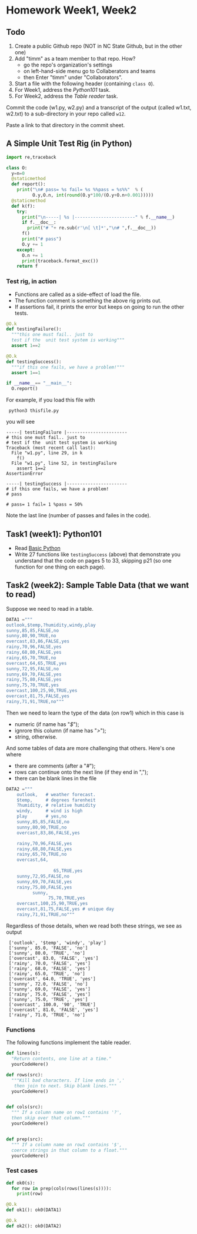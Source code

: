 # Homework Week1, Week2


## Todo

1. Create a public Github repo (NOT in NC State Github, but in the other one) 
2. Add "timm" as a team member to that repo. How? 
     - go the repo's organization's settings
     - on left-hand-side menu go to Collaberators and teams
     - then Enter "timm" under "Collaborators".
3. Start a file with the following header (containing `class O`).
4. For Week1, address the _Python101_ task.
5. For Week2, address the _Table reader_ task.

Commit the code (w1.py, w2.py) and a transcript of the output (called w1.txt,
w2.txt) to a sub-directory in your repo called `w12`. 

Paste  a link to that directory in the commit sheet.

## A Simple Unit Test Rig (in Python)

```python
import re,traceback

class O:
  y=n=0
  @staticmethod
  def report():
    print("\n# pass= %s fail= %s %%pass = %s%%"  % (
          O.y,O.n, int(round(O.y*100/(O.y+O.n+0.001)))))
  @staticmethod
  def k(f):
    try:
      print("\n-----| %s |-----------------------" % f.__name__)
      if f.__doc__:
        print("# "+ re.sub(r'\n[ \t]*',"\n# ",f.__doc__))
      f()
      print("# pass")
      O.y += 1
    except:
      O.n += 1
      print(traceback.format_exc()) 
    return f
```

### Test rig, in action

- Functions are called
as a side-effect of load the file.
- The function comment is something
the above rig prints out. 
- If assertions fail, it prints
the error but keeps on going to run the other tests.

```python
@O.k
def testingFailure():
  """this one must fail.. just to
  test if the  unit test system is working"""
  assert 1==2

@O.k
def testingSuccess():
  """if this one fails, we have a problem!"""
  assert 1==1

if __name__== "__main__":
  O.report()
```

For example, if you load this file with

     python3 thisfile.py

you will see

    -----| testingFailure |-----------------------
    # this one must fail.. just to
    # test if the  unit test system is working
    Traceback (most recent call last):
      File "w1.py", line 29, in k
        f()
      File "w1.py", line 52, in testingFailure
        assert 1==2
    AssertionError

    -----| testingSuccess |-----------------------
    # if this one fails, we have a problem!
    # pass

    # pass= 1 fail= 1 %pass = 50%

Note the last line (number of passes and failes in the code).

## Task1 (week1): Python101

- Read [Basic Python](../pdf/python201.pdf) 
- Write 27 functions like `testingSuccess` (above)
that demonstrate you understand that the code on pages 5 to 33, skipping p21 (so one function
for one thing on each page).


## Task2 (week2): Sample Table Data (that we want to read)

Suppose we need to read in a table.

```python
DATA1 ="""
outlook,$temp,?humidity,windy,play
sunny,85,85,FALSE,no
sunny,80,90,TRUE,no
overcast,83,86,FALSE,yes
rainy,70,96,FALSE,yes
rainy,68,80,FALSE,yes
rainy,65,70,TRUE,no
overcast,64,65,TRUE,yes
sunny,72,95,FALSE,no
sunny,69,70,FALSE,yes
rainy,75,80,FALSE,yes
sunny,75,70,TRUE,yes
overcast,100,25,90,TRUE,yes
overcast,81,75,FALSE,yes
rainy,71,91,TRUE,no"""
```

Then we need to learn the type of the data (on row1) which in this case is

- numeric (if name has "_$_");
- ignrore this column (if name has "_>_");
-  string, otherwise.

And some tables of data are more challenging that others. Here's one where

- there are comments (after a "_#_");
- rows can continue onto the next line (if they end in ",");
- there can be blank lines in the file

```python
DATA2 ="""
    outlook,   # weather forecast.
    $temp,     # degrees farenheit
    ?humidity, # relative humidity
    windy,     # wind is high
    play       # yes,no
    sunny,85,85,FALSE,no
    sunny,80,90,TRUE,no
    overcast,83,86,FALSE,yes

    rainy,70,96,FALSE,yes
    rainy,68,80,FALSE,yes
    rainy,65,70,TRUE,no
    overcast,64,
        
                  65,TRUE,yes
    sunny,72,95,FALSE,no
    sunny,69,70,FALSE,yes
    rainy,75,80,FALSE,yes
          sunny,
                75,70,TRUE,yes
    overcast,100,25,90,TRUE,yes
    overcast,81,75,FALSE,yes # unique day
    rainy,71,91,TRUE,no"""
```
Regardless of those details, when we read both these strings, we see as output

     ['outlook', '$temp', 'windy', 'play']
     ['sunny', 85.0, 'FALSE', 'no']
     ['sunny', 80.0, 'TRUE', 'no']
     ['overcast', 83.0, 'FALSE', 'yes']
     ['rainy', 70.0, 'FALSE', 'yes']
     ['rainy', 68.0, 'FALSE', 'yes']
     ['rainy', 65.0, 'TRUE', 'no']
     ['overcast', 64.0, 'TRUE', 'yes']
     ['sunny', 72.0, 'FALSE', 'no']
     ['sunny', 69.0, 'FALSE', 'yes']
     ['rainy', 75.0, 'FALSE', 'yes']
     ['sunny', 75.0, 'TRUE', 'yes']
     ['overcast', 100.0, '90', 'TRUE']
     ['overcast', 81.0, 'FALSE', 'yes']
     ['rainy', 71.0, 'TRUE', 'no']

### Functions

The following functions implement the table reader.

```python
def lines(s):
  "Return contents, one line at a time."
  yourCodeHere()

def rows(src):
  """Kill bad characters. If line ends in ',' 
   then join to next. Skip blank lines."""
  yourCodeHere()


def cols(src):
  """ If a column name on row1 contains '?', 
  then skip over that column."""
  yourCodeHere()


def prep(src):
  """ If a column name on row1 contains '$', 
  coerce strings in that column to a float."""
  yourCodeHere()
```

### Test cases

```python
def ok0(s):
  for row in prep(cols(rows(lines(s)))):
    print(row)

@O.k
def ok1(): ok0(DATA1)

@O.k
def ok2(): ok0(DATA2)
```
